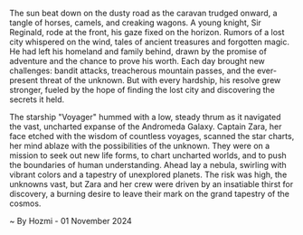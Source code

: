 
The sun beat down on the dusty road as the caravan trudged onward, a tangle of horses, camels, and creaking wagons.  A young knight, Sir Reginald, rode at the front, his gaze fixed on the horizon. Rumors of a lost city whispered on the wind, tales of ancient treasures and forgotten magic.  He had left his homeland and family behind, drawn by the promise of adventure and the chance to prove his worth.  Each day brought new challenges: bandit attacks, treacherous mountain passes, and the ever-present threat of the unknown.  But with every hardship, his resolve grew stronger, fueled by the hope of finding the lost city and discovering the secrets it held.

The starship "Voyager" hummed with a low, steady thrum as it navigated the vast, uncharted expanse of the Andromeda Galaxy. Captain Zara, her face etched with the wisdom of countless voyages, scanned the star charts, her mind ablaze with the possibilities of the unknown.  They were on a mission to seek out new life forms, to chart uncharted worlds, and to push the boundaries of human understanding.  Ahead lay a nebula, swirling with vibrant colors and a tapestry of unexplored planets.  The risk was high, the unknowns vast, but Zara and her crew were driven by an insatiable thirst for discovery, a burning desire to leave their mark on the grand tapestry of the cosmos. 

~ By Hozmi - 01 November 2024
